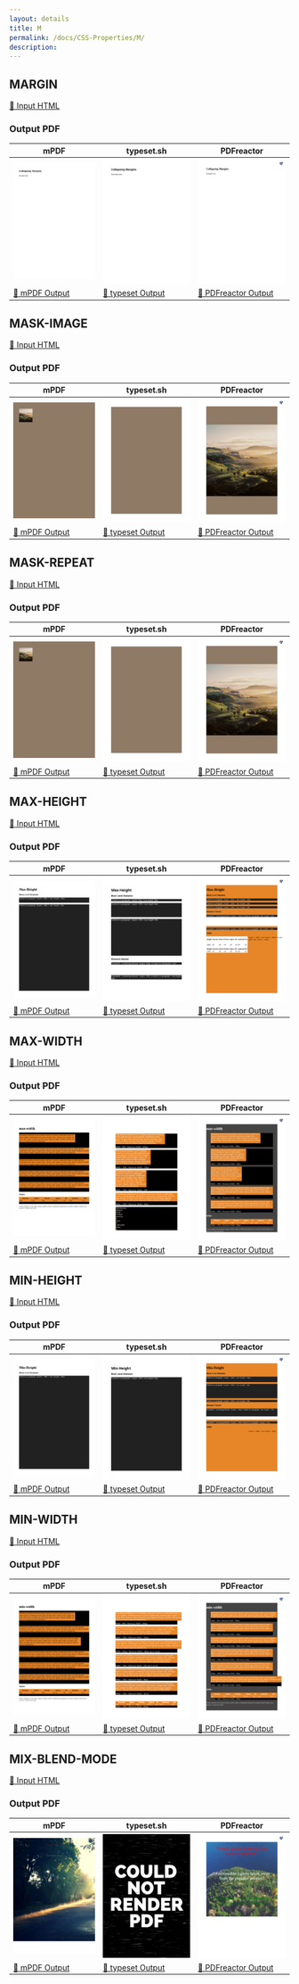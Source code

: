 ```yaml
---
layout: details
title: M
permalink: /docs/CSS-Properties/M/
description: 
---
```




## MARGIN

[📄 Input HTML](/html/CSS%20Properties/M/margin.html)

### Output PDF

| mPDF | typeset.sh | PDFreactor |
|---------|---------|---------|
| ![mPDF Preview](mpdf__html_CSS_Properties_M_margin.html.png) | ![typeset Preview](typeset__html_CSS_Properties_M_margin.html.png) | ![PDFreactor Preview](pdfreactor__html_CSS_Properties_M_margin.html.png) |
| [📕 mPDF Output](mpdf__html_CSS_Properties_M_margin.html.pdf) | [📕 typeset Output](typeset__html_CSS_Properties_M_margin.html.pdf) | [📕 PDFreactor Output](pdfreactor__html_CSS_Properties_M_margin.html.pdf) |

## MASK-IMAGE

[📄 Input HTML](/html/CSS%20Properties/M/mask-image.html)

### Output PDF

| mPDF | typeset.sh | PDFreactor |
|---------|---------|---------|
| ![mPDF Preview](mpdf__html_CSS_Properties_M_mask-image.html.png) | ![typeset Preview](typeset__html_CSS_Properties_M_mask-image.html.png) | ![PDFreactor Preview](pdfreactor__html_CSS_Properties_M_mask-image.html.png) |
| [📕 mPDF Output](mpdf__html_CSS_Properties_M_mask-image.html.pdf) | [📕 typeset Output](typeset__html_CSS_Properties_M_mask-image.html.pdf) | [📕 PDFreactor Output](pdfreactor__html_CSS_Properties_M_mask-image.html.pdf) |

## MASK-REPEAT

[📄 Input HTML](/html/CSS%20Properties/M/mask-repeat.html)

### Output PDF

| mPDF | typeset.sh | PDFreactor |
|---------|---------|---------|
| ![mPDF Preview](mpdf__html_CSS_Properties_M_mask-repeat.html.png) | ![typeset Preview](typeset__html_CSS_Properties_M_mask-repeat.html.png) | ![PDFreactor Preview](pdfreactor__html_CSS_Properties_M_mask-repeat.html.png) |
| [📕 mPDF Output](mpdf__html_CSS_Properties_M_mask-repeat.html.pdf) | [📕 typeset Output](typeset__html_CSS_Properties_M_mask-repeat.html.pdf) | [📕 PDFreactor Output](pdfreactor__html_CSS_Properties_M_mask-repeat.html.pdf) |

## MAX-HEIGHT

[📄 Input HTML](/html/CSS%20Properties/M/max-height.html)

### Output PDF

| mPDF | typeset.sh | PDFreactor |
|---------|---------|---------|
| ![mPDF Preview](mpdf__html_CSS_Properties_M_max-height.html.png) | ![typeset Preview](typeset__html_CSS_Properties_M_max-height.html.png) | ![PDFreactor Preview](pdfreactor__html_CSS_Properties_M_max-height.html.png) |
| [📕 mPDF Output](mpdf__html_CSS_Properties_M_max-height.html.pdf) | [📕 typeset Output](typeset__html_CSS_Properties_M_max-height.html.pdf) | [📕 PDFreactor Output](pdfreactor__html_CSS_Properties_M_max-height.html.pdf) |

## MAX-WIDTH

[📄 Input HTML](/html/CSS%20Properties/M/max-width.html)

### Output PDF

| mPDF | typeset.sh | PDFreactor |
|---------|---------|---------|
| ![mPDF Preview](mpdf__html_CSS_Properties_M_max-width.html.png) | ![typeset Preview](typeset__html_CSS_Properties_M_max-width.html.png) | ![PDFreactor Preview](pdfreactor__html_CSS_Properties_M_max-width.html.png) |
| [📕 mPDF Output](mpdf__html_CSS_Properties_M_max-width.html.pdf) | [📕 typeset Output](typeset__html_CSS_Properties_M_max-width.html.pdf) | [📕 PDFreactor Output](pdfreactor__html_CSS_Properties_M_max-width.html.pdf) |

## MIN-HEIGHT

[📄 Input HTML](/html/CSS%20Properties/M/min-height.html)

### Output PDF

| mPDF | typeset.sh | PDFreactor |
|---------|---------|---------|
| ![mPDF Preview](mpdf__html_CSS_Properties_M_min-height.html.png) | ![typeset Preview](typeset__html_CSS_Properties_M_min-height.html.png) | ![PDFreactor Preview](pdfreactor__html_CSS_Properties_M_min-height.html.png) |
| [📕 mPDF Output](mpdf__html_CSS_Properties_M_min-height.html.pdf) | [📕 typeset Output](typeset__html_CSS_Properties_M_min-height.html.pdf) | [📕 PDFreactor Output](pdfreactor__html_CSS_Properties_M_min-height.html.pdf) |

## MIN-WIDTH

[📄 Input HTML](/html/CSS%20Properties/M/min-width.html)

### Output PDF

| mPDF | typeset.sh | PDFreactor |
|---------|---------|---------|
| ![mPDF Preview](mpdf__html_CSS_Properties_M_min-width.html.png) | ![typeset Preview](typeset__html_CSS_Properties_M_min-width.html.png) | ![PDFreactor Preview](pdfreactor__html_CSS_Properties_M_min-width.html.png) |
| [📕 mPDF Output](mpdf__html_CSS_Properties_M_min-width.html.pdf) | [📕 typeset Output](typeset__html_CSS_Properties_M_min-width.html.pdf) | [📕 PDFreactor Output](pdfreactor__html_CSS_Properties_M_min-width.html.pdf) |

## MIX-BLEND-MODE

[📄 Input HTML](/html/CSS%20Properties/M/mix-blend-mode.html)

### Output PDF

| mPDF | typeset.sh | PDFreactor |
|---------|---------|---------|
| ![mPDF Preview](mpdf__html_CSS_Properties_M_mix-blend-mode.html.png) | ![typeset Preview](typeset__html_CSS_Properties_M_mix-blend-mode.html.png) | ![PDFreactor Preview](pdfreactor__html_CSS_Properties_M_mix-blend-mode.html.png) |
| [📕 mPDF Output](mpdf__html_CSS_Properties_M_mix-blend-mode.html.pdf) | [📕 typeset Output](typeset__html_CSS_Properties_M_mix-blend-mode.html.pdf) | [📕 PDFreactor Output](pdfreactor__html_CSS_Properties_M_mix-blend-mode.html.pdf) |


